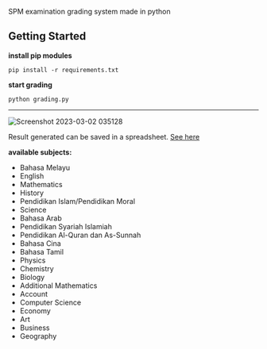 SPM examination grading system made in python


## Getting Started

**install pip modules**
```
pip install -r requirements.txt
```

**start grading**
```
python grading.py
```

----

![Screenshot 2023-03-02 035128](https://user-images.githubusercontent.com/73551065/222250829-bd27159f-37f8-4f3f-acd2-d31dadf5e4b2.png)


Result generated can be saved in a spreadsheet. [See here](https://github.com/arqeyl/grading.py/blob/main/example.xlsx)


**available subjects:**
- Bahasa Melayu
- English
- Mathematics
- History
- Pendidikan Islam/Pendidikan Moral
- Science
- Bahasa Arab
- Pendidikan Syariah Islamiah
- Pendidikan Al-Quran dan As-Sunnah
- Bahasa Cina
- Bahasa Tamil
- Physics
- Chemistry
- Biology
- Additional Mathematics
- Account
- Computer Science
- Economy
- Art
- Business
- Geography

